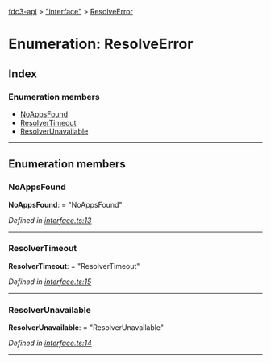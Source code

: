 [fdc3-api](../README.md) > ["interface"](../modules/_interface_.md) > [ResolveError](../enums/_interface_.resolveerror.md)

# Enumeration: ResolveError

## Index

### Enumeration members

* [NoAppsFound](_interface_.resolveerror.md#noappsfound)
* [ResolverTimeout](_interface_.resolveerror.md#resolvertimeout)
* [ResolverUnavailable](_interface_.resolveerror.md#resolverunavailable)

---

## Enumeration members

<a id="noappsfound"></a>

###  NoAppsFound

**NoAppsFound**:  = "NoAppsFound"

*Defined in [interface.ts:13](https://github.com/nkolba/API/blob/72dc74a/src/interface.ts#L13)*

___
<a id="resolvertimeout"></a>

###  ResolverTimeout

**ResolverTimeout**:  = "ResolverTimeout"

*Defined in [interface.ts:15](https://github.com/nkolba/API/blob/72dc74a/src/interface.ts#L15)*

___
<a id="resolverunavailable"></a>

###  ResolverUnavailable

**ResolverUnavailable**:  = "ResolverUnavailable"

*Defined in [interface.ts:14](https://github.com/nkolba/API/blob/72dc74a/src/interface.ts#L14)*

___

